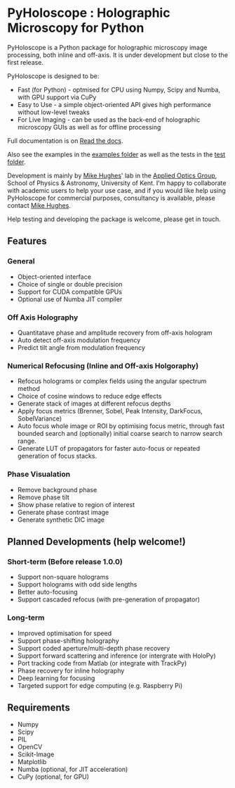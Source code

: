 # PyHoloscope : Holographic Microscopy for Python

PyHoloscope is a Python package for holographic microscopy image processing, both inline and off-axis. It is under development but close to the first release.

PyHoloscope is designed to be:
* Fast (for Python) - optmised for CPU using Numpy, Scipy and Numba, with GPU support via CuPy
* Easy to Use - a simple object-oriented API gives high performance without low-level tweaks
* For Live Imaging - can be used as the back-end of holographic microscopy GUIs as well as for offline processing

Full documentation is on [Read the docs](https://pyholoscope.readthedocs.io/en/latest/index.html). 

Also see the examples in the [examples folder](https://github.com/MikeHughesKent/PyHoloscope/tree/main/examples) as well as the tests in the [test folder](https://github.com/MikeHughesKent/PyHoloscope/tree/main/test).

Development is mainly by [Mike Hughes](https://research.kent.ac.uk/applied-optics/hughes/)' lab in the 
[Applied Optics Group](https://research.kent.ac.uk/applied-optics), School of Physics & Astronomy, University of Kent. I'm happy to collaborate with academic users to help your use case, and if you would like help using PyHoloscope for commercial purposes, 
consultancy is available, please contact [Mike Hughes](mailto:m.r.hughes@kent.ac.uk). 

Help testing and developing the package is welcome, please get in touch.


## Features

### General
* Object-oriented interface
* Choice of single or double precision
* Support for CUDA compatible GPUs
* Optional use of Numba JIT compiler

### Off Axis Holography
* Quantitatave phase and amplitude recovery from off-axis hologram
* Auto detect off-axis modulation frequency
* Predict tilt angle from modulation frequency

### Numerical Refocusing (Inline and Off-axis Holgoraphy)
* Refocus holograms or complex fields using the angular spectrum method 
* Choice of cosine windows to reduce edge effects 
* Generate stack of images at different refocus depths
* Apply focus metrics (Brenner, Sobel, Peak Intensity, DarkFocus, SobelVariance)
* Auto focus whole image or ROI by optimising focus metric, through fast bounded search and (optionally) initial coarse search to narrow search range.
* Generate LUT of propagators for faster auto-focus or repeated generation of focus stacks.

### Phase Visualation
* Remove background phase 
* Remove phase tilt
* Show phase relative to region of interest 
* Generate phase contrast image
* Generate synthetic DIC image

## Planned Developments (help welcome!)

### Short-term (Before release 1.0.0)
* Support non-square holograms
* Support holograms with odd side lengths
* Better auto-focusing
* Support cascaded refocus (with pre-generation of propagator)

### Long-term
* Improved optimisation for speed
* Support phase-shifting holography
* Support coded aperture/multi-depth phase recovery
* Support forward scattering and inference (or intergrate with HoloPy)
* Port tracking code from Matlab (or integrate with TrackPy)
* Phase recovery for inline holography
* Deep learning for focusing
* Targeted support for edge computing (e.g. Raspberry Pi)

## Requirements
* Numpy
* Scipy
* PIL
* OpenCV
* Scikit-Image
* Matplotlib
* Numba (optional, for JIT acceleration)
* CuPy (optional, for GPU)
